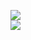 [![](https://img.shields.io/badge/Made%20With-Github%20Spray-lightgrey.svg?style=for-the-badge&logo=github)](https://github.com/Annihil/github-spray#14544)  
[![](https://i.imgur.com/2DrTn0Z.gif)](https://github.com/Annihil/github-spray)